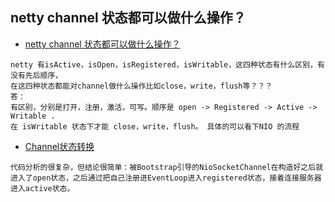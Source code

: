 ## netty channel 状态都可以做什么操作？
- [netty channel 状态都可以做什么操作？](https://ask.csdn.net/questions/753582)
```
netty 有isActive，isOpen，isRegistered，isWritable，这四种状态有什么区别，有没有先后顺序，
在这四种状态都能对channel做什么操作比如close，write，flush等？？？
答：
有区别，分别是打开，注册，激活，可写。顺序是 open -> Registered -> Active -> Writable . 
在 isWritable 状态下才能 close，write，flush。 具体的可以看下NIO 的流程
```
- [Channel状态转换](https://blog.csdn.net/zxhoo/article/details/17964353)
```
代码分析的很复杂，但结论很简单：被Bootstrap引导的NioSocketChannel在构造好之后就进入了open状态，之后通过把自己注册进EventLoop进入registered状态，接着连接服务器进入active状态。
```